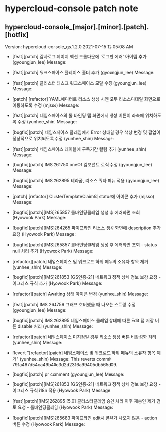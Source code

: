 # hypercloud-console patch note
## hypercloud-console_[major].[minor].[patch].[hotfix]
Version: hypercloud-console_gs.1.2.0
2021-07-15  12:05:08 AM
- [feat][patch] 감사로그 페이지 액션 드롭다운에 '로그인 에러' 아이템 추가 (gyoungjun_lee) 
    Message: 
- [feat][patch] 워크스페이스 플레이스 홀더 추가 (gyoungjun_lee) 
    Message: 
- [feat][patch] 클러스터 태스크 워크스페이스 모달 수정 (gyoungjun_lee) 
    Message: 
- [patch] [refactor] YAML에디터로 리소스 생성 시엔 모두  리소스디테일 화면으로 이동하도록 수정 (mjsso) 
    Message: 
- [feat][patch] 네임스페이스의 롤 바인딩 탭 화면에서 생성 버튼이 좌측에 위치하도록 수정 (yunhee_shin) 
    Message: 
- [bugfix][patch] 네임스페이스 클레임에서 Error 상태일 경우 색상 변경 및 팝업이 정상적으로 위치되도록 수정 (yunhee_shin) 
    Message: 
- [feat][patch] 네임스페이스 테이블에 구독기간 컬럼 추가 (yunhee_shin) 
    Message: 
- [bugfix][patch] IMS 261750 oneOf  컴포넌트 로직 수정 (gyoungjun_lee) 
    Message: 
- [bugfix][patch] IMS 262895 테라폼, 리소스 쿼타 메뉴 적용 (gyoungjun_lee) 
    Message: 
- [patch] [refactor] ClusterTemplateClaim의 status에 아이콘 추가 (mjsso) 
    Message: 
- [bugfix][patch][IMS]265857 롤바인딩클레임 생성 후 에러화면 조회 (Hyowook Park) 
    Message: 
- [bugfix][patch][IMS]264265 파이프라인 리소스 생성 화면에 description 추가 요청 (Hyowook Park) 
    Message: 
- [bugfix][patch][IMS]265857 롤바인딩클레임 생성 후 에러화면 조회 - status null 처리 추가 (Hyowook Park) 
    Message: 
- [refactor][patch] 네임스페이스 및 워크로드 하위 메뉴의 소유자 항목 제거 (yunhee_shin) 
    Message: 
- [bugfix][patch][IMS]261853 [GS인증-21] 네트워크 정책 상세 정보 보강 요청 - 이그레스 규칙 추가 (Hyowook Park) 
    Message: 
- [refactor][patch] Awaiting 상태 아이콘 변경 (yunhee_shin) 
    Message: 
- [feat][patch] IMS 264759  그래프 호버했을 때 나오는 스트링 수정 (gyoungjun_lee) 
    Message: 
- [bugfix][patch] IMS 262895 네임스페이스 클레임 상태에 따른  Edit 탭 저장 버튼 disable 처리 (yunhee_shin) 
    Message: 
- [refactor][patch] 네임스페이스 미지정일 경우 리소스 생성 버튼 비활성화 처리 (yunhee_shin) 
    Message: 
- Revert "[refactor][patch] 네임스페이스 및 워크로드 하위 메뉴의 소유자 항목 제거" (yunhee_shin) 
    Message: This reverts commit 791a467d54ca49b40c3d2d2316a99405db565d09.

- [bugfix][patch] pr comment (gyoungjun_lee) 
    Message: 
- [bugfix][patch][IMS]261853 [GS인증-21] 네트워크 정책 상세 정보 보강 요청 - 이그레스 규칙 i18n 적용 (Hyowook Park) 
    Message: 
- [feat][patch][IMS]262895 [5.0] 클러스터클레임 승인 처리 이후 재승인 제거 검토 요청 - 롤바인딩클레임 (Hyowook Park) 
    Message: 
- [bugfix][patch][IMS]265683 파이프라인 edit시 폼뷰가 나오지 않음 - action 버튼 수정 (Hyowook Park) 
    Message: 